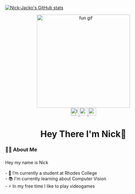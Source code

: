 [![Nick-Jacko's GitHub stats](https://github-readme-stats.vercel.app/api?username=Nick-Jacko&show_icons=true&theme=gruvbox)](https://github.com/anuraghazra/github-readme-stats)

<div align="center">
  <img src="https://media.giphy.com/media/s8UHGqq9xqJmwZZtHn/giphy.gif?cid=ecf05e47lwnq0jn1w4yxv0efol7rk3bblf48qcw49gj4kz5r&ep=v1_gifs_search&rid=giphy.gif&ct=g" alt="fun gif" width="300" />
</div>

<div align="center">
  <a href="https://www.linkedin.com/in/nickolaus-jackoski-535241280/" target="_blank">
    <img src="https://img.shields.io/static/v1?message=LinkedIn&logo=linkedin&label=&color=0077B5&logoColor=white&labelColor=&style=for-the-badge" height="25" alt="linkedin logo"  />
  </a>
  <a href="https://drive.google.com/file/d/1pPSVu88zDk0kpjvlsl4N9TU6Pu-_1Hh9/view?usp=drive_link" target="_blank">
    <img src="https://img.shields.io/static/v1?message=Resume&logo=googledrive&label=&color=4285F4&logoColor=white&labelColor=&style=for-the-badge" height="25" alt="resume logo"  />
  </a>
  <a href="https://nickolausjackoski.com/" target="_blank">
    <img src="https://img.shields.io/static/v1?message=My%20Website&label=&color=4285F4&logoColor=white&labelColor=&style=for-the-badge" height="25" alt="my website logo"  />
  </a>
</div>

###

<h1 align="center">Hey There I'm Nick👋</h1>

###

<h3 align="left">👩‍💻  About Me</h3>

###

<p align="left">Hey my name is Nick <br><br>- 🔭 I’m currently a student at Rhodes College<br>- 📚 I'm currently learning about Computer Vision<br>- ⚡ In my free time I like to play videogames</p>
